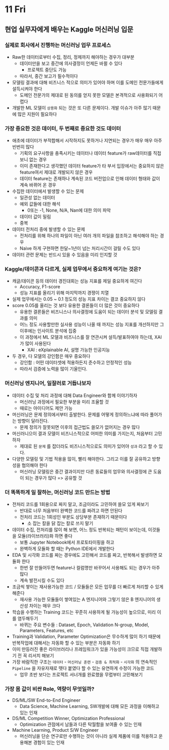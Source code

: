 # 11 Fri

## 현업 실무자에게 배우는 Kaggle 머신러닝 입문

### 실제로 회사에서 진행하는 머신러닝 업무 프로세스

* Raw한 데이터로부터 수집, 정리, 정제까지 해야하는 경우가 대부분
  * 데이터만을 보고 중간에 의사결정이 언제든 바뀔 수 있다
    * 프로젝트 중단도 가능
  * 따라서, 중간 보고가 필수적이다
* 모델링 결과에 대해 비즈니스 적으로 의미가 있어야 하며 이를 도메인 전문가들에게 설득시켜야 한다
  * 도메인 전문가의 제대로 된 동의를 얻지 못한 모델은 본격적으로 사용화되기 어렵다
* 개발한 ML 모델이 `상용화` 되는 것은 또 다른 문제이다. 개발 이슈가 아주 많기 때문에 많은 지원이 필요하다



### 가장 중요한 것은 데이터, 두 번째로 중요한 것도 데이터

* 애초에 데이터가 부적합해서 시작하지도 못하거나 지연되는 경우가 매우 매우 아주 빈번히 많다
  * 기획의 요구사항을 충족시키는 데이터나 데이터 feature가 raw데이터를 직접 보니 없는 경우
  * 이미 존재한다고 생각했던 데이터 feature가 타 부서 입장에서는 중요하지 않은 feature여서 제대로 개발되지 않은 경우
  * 데이터 feature는 존재하나 계속된 코드 버전업으로 인해 데이터 형태와 값이 계속 바뀌어 온 경우
* 수집한 데이터에서 발생할 수 있는 문제
  * 일관성 없는 데이터
  * 예외 값들에 대한 해석
    * 0또는 -1, None, N/A, Nan에 대한 의미 파악
  * 데이터 값이 밀림
  * 중복
* 데이터 전처리 중에 발생할 수 있는 문제
  * 전처리를 위해 하나의 파일이 아닌 여러 개의 파일을 참조하고 해석해야 하는 경우
  * Naive 하게 구현하면 한달~1년이 넘는 처리시간이 걸릴 수도 있다
* 데이터 관련 문제는 반드시 있을 수 있음을 미리 인지할 것



### Kaggle/데이콘과 다르게, 실제 업무에서 중요하게 여기는 것은?

* 캐글/데이콘 등의 데이터 경진대회는 성능 지표를 제일 중요하게 여긴다
  * Accuracy, F1-score
  * 성능 지표를 올리기 위해 마지막까지 경쟁이 치열
* 실제 업무에서는 0.05 ~ 0.1 정도의 성능 지표 차이는 결코 중요하지 않다
* score 0.05를 올리는 것 보다 유용한 결론들이 더 많은 것이 중요하다
  * 유용한 결론들은 비즈니스나 의사결정에 도움이 되는 데이터 분석 및 모델링 결과를 의미
  * 어느 정도 사용할만한 실사용 성능이 나올 때 까지는 성능 지표를 개선하지만 그 이후에는 인사이트 분석에 집중
  * 이 과정에서 ML 모델과 비즈니스를 잘 연관시켜 설득/발표하여야 하는데, XAI가 많이 사용된다
    * XAI : eXplainable AI, 설명 가능한 인공지능
* 두 경우, 다 모델의 강인함은 매우 중요하다
  * 강인함 : 어떤 데이터셋에 적용하든지 준수하고 안정적인 성능
  * 따라서 검증에 노력을 많이 기울인다.



### 머신러닝 엔지니어, 일잘러로 거듭나보자

* 데이터 수집 및 처리 과정에 대해 Data Engineer와 함께 이야기하자
  * 머신러닝 과정에서 필요한 부분을 미리 조율할 것
  * 때로는 아이디어도 제안 가능
* 머신러닝은 문제 정의에서부터 출발한다. 문제를 어떻게 정의하느냐에 따라 풀어가는 방향이 달라진다.
  * 문제 정의가 잘못되면 이후의 접근법도 쓸모가 없어지는 경우 많다
* 머신러니으이 결과 모델이 비즈니스적으로 어떠한 의미를 가지는지, 처음부터 고민하자
  * 제대로 된 `문제` 를 잡더라도 비즈니스적으로도 의미가 있어야 `성과` 라고 할 수 있다.
* 다양한 모델링 및 기법 적용을 많이, 빨리 해야한다. 그리고 이를 잘 공유하고 방향성을 협의해야 한다
  * 머신러닝 모델링은 중간 결과이지만 다른 동료들의 업무와 의사결정에 큰 도움이 되는 경우가 많다 =&gt; 공유할 것



### 더 똑똑하게 일 잘하는, 머신러닝 코드 만드는 방법

* 전처리 코드를 1회용으로 짜지 말고, 조금이라도 고민하여 쓸모 있게 짜보기
  * 반대로 너무 처음부터 완벽한 코드를 짜려고 하면 안된다
  * 전처리 코드는 1회성인 부분도 상당부분 존재하기 때문이다
    * 소 잡는 칼을 닭 잡는 칼로 쓰지 말기
* 데이터 수집, 전처리를 많이 해 보면, 어느 정도 반복되는 패턴이 보이는데, 이것들을 모듈\(라이브러리\)화 하면 좋다
  * 보통 Jupyter Notebook에서 프로토타이핑을 하고
  * 완벽하게 모듈화 할 때는 Python IDE에서 개발한다
* EDA 및 시각화 코드를 짜는 경우에도 고민해서 코드를 짜고, 반복해서 발생하면 모듈화 한다
  * 한번 잘 만들어두면 feature나 컬럼명만 바꾸어서 사용해도 되는 경우가 아주 많다
  * 계속 발전시킬 수도 있다
* 조금씩 쌓이는 재사용가능한 코드 / 모듈들은 모든 업무를 더 빠르게 처리할 수 있게 해준다
  * 재사용 가능한 모듈들이 쌓여있는 A 엔지니어와 그렇기 않은 B 엔지니어의 생산성 차이는 매우 크다
* 학습을 수행하는 Training 코드는 꾸준히 사용하게 될 가능성이 높으므로, 미리 이를 염두해두기
  * 바뀌는 주요 변수들 : Dataset, Epoch, Validation N-group, Model, Parameters, Features, etc
* Training과 Validation, Parameter Optimization은 무수하게 많이 하기 때문에 반복작업에 대해서는 자동화 할 수 있는 부분은 자동화 하기
* 이미 만등러진 좋은 라이브러리나 프레임워크가 있을 가능성이 크므로 직접 개발하기 전 꼭 리서치 해보기
* 가장 바람직한 구조는 `데이터` - `머신러닝 훈련` - `검증 & 최적화` - `시각화` 의 연속적인 `Pipeline` 을 자유자재로 뗏다 붙였다 할 수 있는 유연하게 수정이 가능한 코드
  * 업무 초반 보다는 프로젝트 서너개를 완료했을 무렵부터 고민해보기



### 가장 몸 값이 비싼 Role, 역량이 무엇일까?

* DS/ML/SW End-to-End Engineer
  * Data Science, Machine Learning, SW개발에 대해 모든 과정을 이해하고 있는 인재
* DS/ML Competition Winner, Optimization Professional
  * Optimization 관점에서 남들과 다른 탁월함을 보여줄 수 있는 인재
* Machine Learning, Product S/W Engineer
  * 머신러닝을 단순 연구로만 수행하는 것이 아니라 실제 제품에 이를 적용하고 운용해본 경험이 있는 인재



